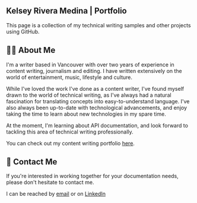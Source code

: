 ## Kelsey Rivera Medina | Portfolio

<!--
**kriveramedina/kriveramedina** is a ✨ _special_ ✨ repository because its `README.md` (this file) appears on your GitHub profile.

Here are some ideas to get you started:

- 🔭 I’m currently working on ...
- 🌱 I’m currently learning ...
- 👯 I’m looking to collaborate on ...
- 🤔 I’m looking for help with ...
- 💬 Ask me about ...
- 📫 How to reach me: ...
- 😄 Pronouns: ...
- ⚡ Fun fact: ...
-->

This page is a collection of my technical writing samples and other projects using GitHub.

## :raising_hand_woman:	 About Me
I'm a writer based in Vancouver with over two years of experience in content writing, journalism and editing. I have written extensively on the world of entertainment, music, lifestyle and culture.

While I've loved the work I've done as a content writer, I've found myself drawn to the world of technical writing, as I've always had a natural fascination for translating concepts into easy-to-understand language. I've also always been up-to-date with technological advancements, and enjoy taking the time to learn about new technologies in my spare time.

At the moment, I'm learning about API documentation, and look forward to tackling this area of technical writing professionally.

You can check out my content writing portfolio <a href="https://www.kelseyriveramedina.com/" target="_blank">here</a>.

## :e-mail: Contact Me
If you're interested in working together for your documentation needs, please don't hesitate to contact me.

I can be reached by [email](mailto:medinakrivera@gmail.com) or on <a href="https://www.linkedin.com/in/kelseyriveramedina" target="_blank">LinkedIn</a>


